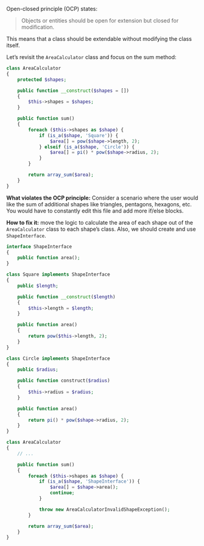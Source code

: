 Open-closed principle (OCP) states: 
> Objects or entities should be open for extension but closed for modification.

This means that a class should be extendable without modifying the class itself.

Let’s revisit the `AreaCalculator` class and focus on the sum method:

```php
class AreaCalculator
{
    protected $shapes;

    public function __construct($shapes = [])
    {
        $this->shapes = $shapes;
    }

    public function sum()
    {
        foreach ($this->shapes as $shape) {
            if (is_a($shape, 'Square')) {
                $area[] = pow($shape->length, 2);
            } elseif (is_a($shape, 'Circle')) {
                $area[] = pi() * pow($shape->radius, 2);
            }
        }

        return array_sum($area);
    }
}
```

**What violates the OCP principle:** Consider a scenario where the user would like the sum of additional shapes like
triangles, pentagons, hexagons, etc. You would have to constantly edit this file and add more if/else blocks.

**How to fix it:** move the logic to calculate the area of each shape out of the `AreaCalculator` class to each shape’s
class. Also, we should create and use `ShapeInterface`.

```php
interface ShapeInterface
{
    public function area();
}
```

```php
class Square implements ShapeInterface
{
    public $length;

    public function __construct($length)
    {
        $this->length = $length;
    }

    public function area()
    {
        return pow($this->length, 2);
    }
}
```

```php
class Circle implements ShapeInterface
{
    public $radius;

    public function construct($radius)
    {
        $this->radius = $radius;
    }

    public function area()
    {
        return pi() * pow($shape->radius, 2);
    }
}
```

```php
class AreaCalculator
{
    // ...

    public function sum()
    {
        foreach ($this->shapes as $shape) {
            if (is_a($shape, 'ShapeInterface')) {
                $area[] = $shape->area();
                continue;
            }

            throw new AreaCalculatorInvalidShapeException();
        }

        return array_sum($area);
    }
}
```


